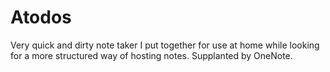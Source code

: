 Atodos
======

Very quick and dirty note taker I put together for use at home while looking for a more structured way of hosting notes. Supplanted by OneNote.
